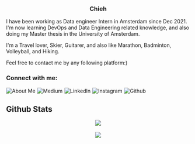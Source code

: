 ### <div align="center">Chieh</div>

I have been working as Data engineer Intern in Amsterdam since Dec 2021. I'm now learning DevOps and Data Engineering related knowledge, and also doing my Master thesis in the University of Amsterdam.

I'm a Travel lover, Skier, Guitarer, and also like Marathon, Badminton, Volleyball, and Hiking.

Feel free to contact me by any following platform:)

### Connect with me:

[<img align="left" alt="About Me" style="margin-right: 5px;" src="https://img.shields.io/badge/website-000000?style=for-the-badge&logo=About.me&logoColor=white" />][website] 
[<img align="left" alt="Medium" style="margin-right: 5px; " src="https://img.shields.io/badge/Medium-12100E?style=for-the-badge&logo=medium&logoColor=white" />][medium]
[<img align="left" alt="LinkedIn" style="margin-right: 5px;" src="https://img.shields.io/badge/LinkedIn-0077B5?style=for-the-badge&logo=linkedin&logoColor=white" />][linkedin]
[<img align="left" alt="Instagram" style="margin-right: 5px;" src="https://img.shields.io/badge/Instagram-E4405F?style=for-the-badge&logo=instagram&logoColor=white" />][instagram]
[<img align="left" alt="Github" style="margin-right: 5px;" src="https://img.shields.io/badge/GitHub-100000?style=for-the-badge&logo=github&logoColor=white" />][github]

[website]: https://chihchiehlin.com
[instagram]: https://www.instagram.com/7chieh
[linkedin]: https://www.linkedin.com/in/chihchiehlin
[medium]: https://linjaak.medium.com
[github]: https://github.com/ChJL

</br>

## Github Stats
<div align="center"><img src="https://github-readme-stats.vercel.app/api/top-langs/?username=ChJL&hide_border=true&layout=compact&langs_count=10" align="center" /></div>  

<br/> 

<div align="center">
<img src="https://komarev.com/ghpvc/?username=ChJL&&style=flat-square" align="center" />
</div>  
  

<!--
**ChJL/ChJL** is a ✨ _special_ ✨ repository because its `README.md` (this file) appears on your GitHub profile.

Here are some ideas to get you started:

- 🔭 I’m currently working on ...
- 🌱 I’m currently learning ...
- 👯 I’m looking to collaborate on ...
- 🤔 I’m looking for help with ...
- 💬 Ask me about ...
- 📫 How to reach me: ...
- 😄 Pronouns: ...
- ⚡ Fun fact: ...
-->
